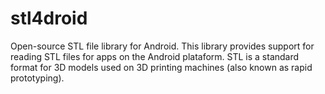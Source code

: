 stl4droid
=========

Open-source STL file library for Android. This library provides support for reading  STL files for apps on the Android plataform. STL is a standard format for 3D models used on 3D printing machines (also known as rapid prototyping).
